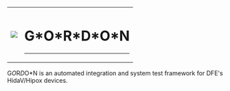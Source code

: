 <table style="border-style:none;" ><tr style="border-style:none;" ><td style="border-style:none;">
<img src="https://raw.github.com/DFE/Gordon/master/logo.gif" /> 
</td>
<td style="border-style:none;">
<h1>G*O*R*D*O*N</h1>
<hr/>
</td></tr></table>

G*O*R*D*O*N is an automated integration and system test framework for DFE's HidaV/Hipox devices.
